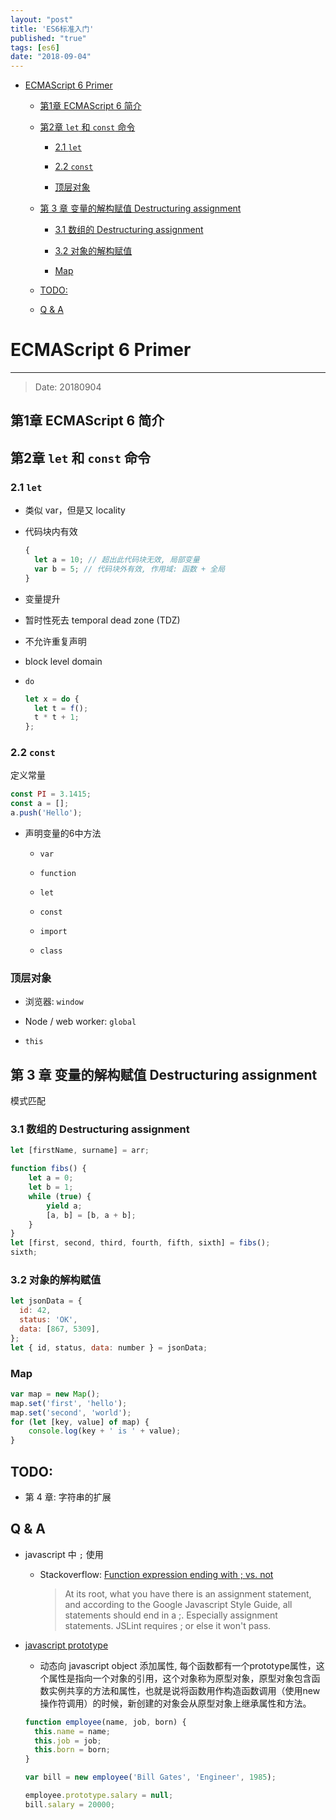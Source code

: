 ```yaml
---
layout: "post"
title: 'ES6标准入门'
published: "true"
tags: [es6]
date: "2018-09-04"
---
```


- [ECMAScript 6 Primer](#ecmascript-6-primer)

  - [第1章 ECMAScript 6 简介](#%E7%AC%AC1%E7%AB%A0-ecmascript-6-%E7%AE%80%E4%BB%8B)

  - [第2章 ` let ` 和 ` const ` 命令](#%E7%AC%AC2%E7%AB%A0-let-%E5%92%8C-const-%E5%91%BD%E4%BB%A4)

    - [2.1 ` let `](#21-let)

    - [2.2 ` const `](#22-const)

    - [顶层对象](#%E9%A1%B6%E5%B1%82%E5%AF%B9%E8%B1%A1)

  - [第 3 章 变量的解构赋值 Destructuring assignment](#%E7%AC%AC-3-%E7%AB%A0-%E5%8F%98%E9%87%8F%E7%9A%84%E8%A7%A3%E6%9E%84%E8%B5%8B%E5%80%BC-destructuring-assignment)

    - [3.1 数组的 Destructuring assignment](#31-%E6%95%B0%E7%BB%84%E7%9A%84-destructuring-assignment)

    - [3.2 对象的解构赋值](#32-%E5%AF%B9%E8%B1%A1%E7%9A%84%E8%A7%A3%E6%9E%84%E8%B5%8B%E5%80%BC)

    - [Map](#map)

  - [TODO:](#todo)

  - [Q & A](#q--a)

# ECMAScript 6 Primer

---

> Date: 20180904

## 第1章 ECMAScript 6 简介

## 第2章 ` let ` 和 ` const ` 命令

### 2.1 ` let `

- 类似 var，但是又 locality

- 代码块内有效
  ```js
  {
    let a = 10; // 超出此代码块无效, 局部变量
    var b = 5; // 代码块外有效, 作用域: 函数 + 全局
  }
  ```

- 变量提升

- 暂时性死去 temporal dead zone (TDZ)

- 不允许重复声明

- block level domain

- ` do `
  ```js
  let x = do {
    let t = f();
    t * t + 1;
  };
  ```

### 2.2 ` const `

定义常量

```js
const PI = 3.1415;
const a = [];
a.push('Hello');
```

- 声明变量的6中方法

  - ` var `

  - ` function `

  - ` let `

  - ` const `

  - ` import `

  - ` class `

### 顶层对象

- 浏览器: ` window `

- Node / web worker: ` global `

- ` this `

## 第 3 章 变量的解构赋值 Destructuring assignment

模式匹配

### 3.1 数组的 Destructuring assignment

```js
let [firstName, surname] = arr;
```

```js
function fibs() {
    let a = 0;
    let b = 1;
    while (true) {
        yield a;
        [a, b] = [b, a + b];
    }
}
let [first, second, third, fourth, fifth, sixth] = fibs();
sixth;
```

### 3.2 对象的解构赋值

```js
let jsonData = {
  id: 42,
  status: 'OK',
  data: [867, 5309],
};
let { id, status, data: number } = jsonData;
```

### Map

```js
var map = new Map();
map.set('first', 'hello');
map.set('second', 'world');
for (let [key, value] of map) {
    console.log(key + ' is ' + value);
}
```

## TODO:

- 第 4 章: 字符串的扩展

## Q & A

- javascript 中 ` ; ` 使用

  - Stackoverflow: [Function expression ending with ; vs. not](https://stackoverflow.com/questions/4393265/function-expression-ending-with-vs-not)
    > At its root, what you have there is an assignment statement, and according to the Google Javascript Style Guide, all statements should end in a ;. Especially assignment statements. JSLint requires ; or else it won't pass.

- [javascript prototype](https://en.wikipedia.org/wiki/Prototype_JavaScript_Framework)

  - 动态向 javascript object 添加属性, 每个函数都有一个prototype属性，这个属性是指向一个对象的引用，这个对象称为原型对象，原型对象包含函数实例共享的方法和属性，也就是说将函数用作构造函数调用（使用new操作符调用）的时候，新创建的对象会从原型对象上继承属性和方法。

  ```js
  function employee(name, job, born) {
    this.name = name;
    this.job = job;
    this.born = born;
  }

  var bill = new employee('Bill Gates', 'Engineer', 1985);

  employee.prototype.salary = null;
  bill.salary = 20000;
  ```